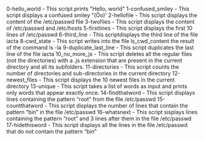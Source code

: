 0-hello_world - This script prints "Hello, world"
1-confused_smiley - This script displays a confused smiley "(Ôo)'
2-hellofile - This script displays the content of the /etc/passwd file
3-twofiles - This script displays the content of /etc/passwd and /etc/hosts
5-firstlines - This script displays the first 10 lines of /etc/passwd
6-third_line - This scriptdisplays the third line of the file iacta
8-cwd_state - This script writes into the file ls_cwd_content the result of the command ls -la
9-duplicate_last_line - This script duplicates the last line of the file iacta
10_no_more_js - This script deletes all the regular files (not the directories) with a .js extension that are present in the current directory and all its subfolders.
11-directories - This script counts the number of directories and sub-directories in the current directory
12-newest_files - This script displays the 10 newest files in the current directory
13-unique - This script takes a list of words as input and prints only words that appear exactly once.
14-findthatword - This script displays lines containing the pattern “root” from the file /etc/passwd
15-countthatword - This script displays the number of lines that contain the pattern “bin” in the file /etc/passwd
16-whatsnext - This script sisplays lines containing the pattern “root” and 3 lines after them in the file /etc/passwd
17-hidethisword - This script displays all the lines in the file /etc/passwd that do not contain the pattern “bin"
